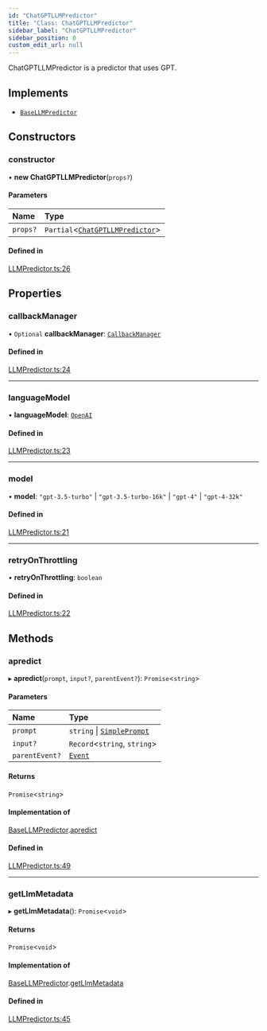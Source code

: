 ```yaml
---
id: "ChatGPTLLMPredictor"
title: "Class: ChatGPTLLMPredictor"
sidebar_label: "ChatGPTLLMPredictor"
sidebar_position: 0
custom_edit_url: null
---
```


ChatGPTLLMPredictor is a predictor that uses GPT.

## Implements

- [`BaseLLMPredictor`](../interfaces/BaseLLMPredictor.md)

## Constructors

### constructor

• **new ChatGPTLLMPredictor**(`props?`)

#### Parameters

| Name | Type |
| :------ | :------ |
| `props?` | `Partial`<[`ChatGPTLLMPredictor`](ChatGPTLLMPredictor.md)\> |

#### Defined in

[LLMPredictor.ts:26](https://github.com/run-llama/LlamaIndexTS/blob/e108757/packages/core/src/LLMPredictor.ts#L26)

## Properties

### callbackManager

• `Optional` **callbackManager**: [`CallbackManager`](CallbackManager.md)

#### Defined in

[LLMPredictor.ts:24](https://github.com/run-llama/LlamaIndexTS/blob/e108757/packages/core/src/LLMPredictor.ts#L24)

___

### languageModel

• **languageModel**: [`OpenAI`](OpenAI.md)

#### Defined in

[LLMPredictor.ts:23](https://github.com/run-llama/LlamaIndexTS/blob/e108757/packages/core/src/LLMPredictor.ts#L23)

___

### model

• **model**: ``"gpt-3.5-turbo"`` \| ``"gpt-3.5-turbo-16k"`` \| ``"gpt-4"`` \| ``"gpt-4-32k"``

#### Defined in

[LLMPredictor.ts:21](https://github.com/run-llama/LlamaIndexTS/blob/e108757/packages/core/src/LLMPredictor.ts#L21)

___

### retryOnThrottling

• **retryOnThrottling**: `boolean`

#### Defined in

[LLMPredictor.ts:22](https://github.com/run-llama/LlamaIndexTS/blob/e108757/packages/core/src/LLMPredictor.ts#L22)

## Methods

### apredict

▸ **apredict**(`prompt`, `input?`, `parentEvent?`): `Promise`<`string`\>

#### Parameters

| Name | Type |
| :------ | :------ |
| `prompt` | `string` \| [`SimplePrompt`](../modules.md#simpleprompt) |
| `input?` | `Record`<`string`, `string`\> |
| `parentEvent?` | [`Event`](../interfaces/Event.md) |

#### Returns

`Promise`<`string`\>

#### Implementation of

[BaseLLMPredictor](../interfaces/BaseLLMPredictor.md).[apredict](../interfaces/BaseLLMPredictor.md#apredict)

#### Defined in

[LLMPredictor.ts:49](https://github.com/run-llama/LlamaIndexTS/blob/e108757/packages/core/src/LLMPredictor.ts#L49)

___

### getLlmMetadata

▸ **getLlmMetadata**(): `Promise`<`void`\>

#### Returns

`Promise`<`void`\>

#### Implementation of

[BaseLLMPredictor](../interfaces/BaseLLMPredictor.md).[getLlmMetadata](../interfaces/BaseLLMPredictor.md#getllmmetadata)

#### Defined in

[LLMPredictor.ts:45](https://github.com/run-llama/LlamaIndexTS/blob/e108757/packages/core/src/LLMPredictor.ts#L45)
